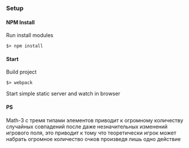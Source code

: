 ### Setup ###

#### NPM Install
Run install modules
```
$> npm install
```
#### Start

Build project
```
$> webpack
```

Start simple static server and watch in browser


#### PS
Math-3 с тремя типами элементов приводит к огромному количеству случайных совпадений после даже незначительных изменений
игрового поля, это приводит к тому что теоретически игрок может набрать огромное количество очков произведя лишь одно действие